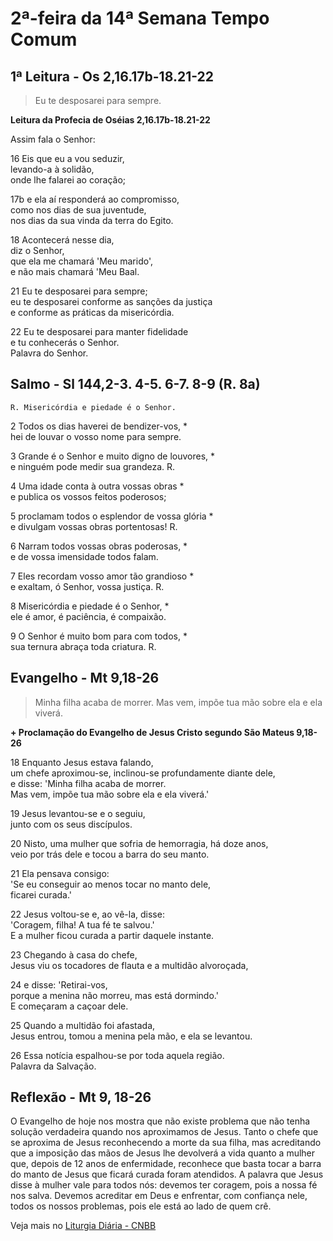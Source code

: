 # 2ª-feira da 14ª Semana Tempo Comum

## 1ª Leitura - Os 2,16.17b-18.21-22

> Eu te desposarei para sempre.

**Leitura da Profecia de Oséias 2,16.17b-18.21-22**

Assim fala o Senhor:   
16 Eis que eu a vou seduzir,   
 levando-a à solidão,   
 onde lhe falarei ao coração;   
17b e ela aí responderá ao compromisso,   
 como nos dias de sua juventude,   
 nos dias da sua vinda da terra do Egito.   
18 Acontecerá nesse dia,   
 diz o Senhor,   
 que ela me chamará 'Meu marido',   
 e não mais chamará 'Meu Baal.   
21 Eu te desposarei para sempre;   
 eu te desposarei conforme as sanções da justiça   
 e conforme as práticas da misericórdia.   
22 Eu te desposarei para manter fidelidade   
 e tu conhecerás o Senhor.   
 Palavra do Senhor.

## Salmo - Sl 144,2-3. 4-5. 6-7. 8-9 (R. 8a)

`R. Misericórdia e piedade é o Senhor.`

2 Todos os dias haverei de bendizer-vos, *   
 hei de louvar o vosso nome para sempre.   
3 Grande é o Senhor e muito digno de louvores, *   
 e ninguém pode medir sua grandeza. R.       
4 Uma idade conta à outra vossas obras *   
 e publica os vossos feitos poderosos;   
5 proclamam todos o esplendor de vossa glória *   
 e divulgam vossas obras portentosas! R.       
6 Narram todos vossas obras poderosas, *   
 e de vossa imensidade todos falam.   
7 Eles recordam vosso amor tão grandioso *   
 e exaltam, ó Senhor, vossa justiça. R.       
8 Misericórdia e piedade é o Senhor, *   
 ele é amor, é paciência, é compaixão.   
9 O Senhor é muito bom para com todos, *   
 sua ternura abraça toda criatura. R.

## Evangelho - Mt 9,18-26

> Minha filha acaba de morrer. Mas vem, impõe tua mão sobre ela e ela viverá.

**+ Proclamação do Evangelho de Jesus Cristo segundo São Mateus  9,18-26**

18 Enquanto Jesus estava falando,   
 um chefe aproximou-se, inclinou-se profundamente diante dele,   
 e disse: 'Minha filha acaba de morrer.   
 Mas vem, impõe tua mão sobre ela e ela viverá.'   
19 Jesus levantou-se e o seguiu,   
 junto com os seus discípulos.   
20 Nisto, uma mulher que sofria de hemorragia, há doze anos,   
 veio por trás dele e tocou a barra do seu manto.   
21 Ela pensava consigo:   
 'Se eu conseguir ao menos tocar no manto dele,   
 ficarei curada.'   
22 Jesus voltou-se e, ao vê-la, disse:   
 'Coragem, filha! A tua fé te salvou.'   
 E a mulher ficou curada a partir daquele instante.   
23 Chegando à casa do chefe,   
 Jesus viu os tocadores de flauta e a multidão alvoroçada,   
24 e disse: 'Retirai-vos,   
 porque a menina não morreu, mas está dormindo.'   
 E começaram a caçoar dele.   
25 Quando a multidão foi afastada,   
 Jesus entrou, tomou a menina pela mão, e ela se levantou.   
26 Essa notícia espalhou-se por toda aquela região.   
 Palavra da Salvação.

## Reflexão - Mt 9, 18-26

O Evangelho de hoje nos mostra que não existe problema que não tenha solução verdadeira quando nos aproximamos de Jesus. Tanto o chefe que se aproxima de Jesus reconhecendo a morte da sua filha, mas acreditando que a imposição das mãos de Jesus lhe devolverá a vida quanto a mulher que, depois de 12 anos de enfermidade, reconhece que basta tocar a barra do manto de Jesus que ficará curada foram atendidos. A palavra que Jesus disse à mulher vale para todos nós: devemos ter coragem, pois a nossa fé nos salva. Devemos acreditar em Deus e enfrentar, com confiança nele, todos os nossos problemas, pois ele está ao lado de quem crê.

Veja mais no [Liturgia Diária - CNBB](http://liturgiadiaria.cnbb.org.br/app/user/user/UserView.php?ano=2016&mes=7&dia=4)